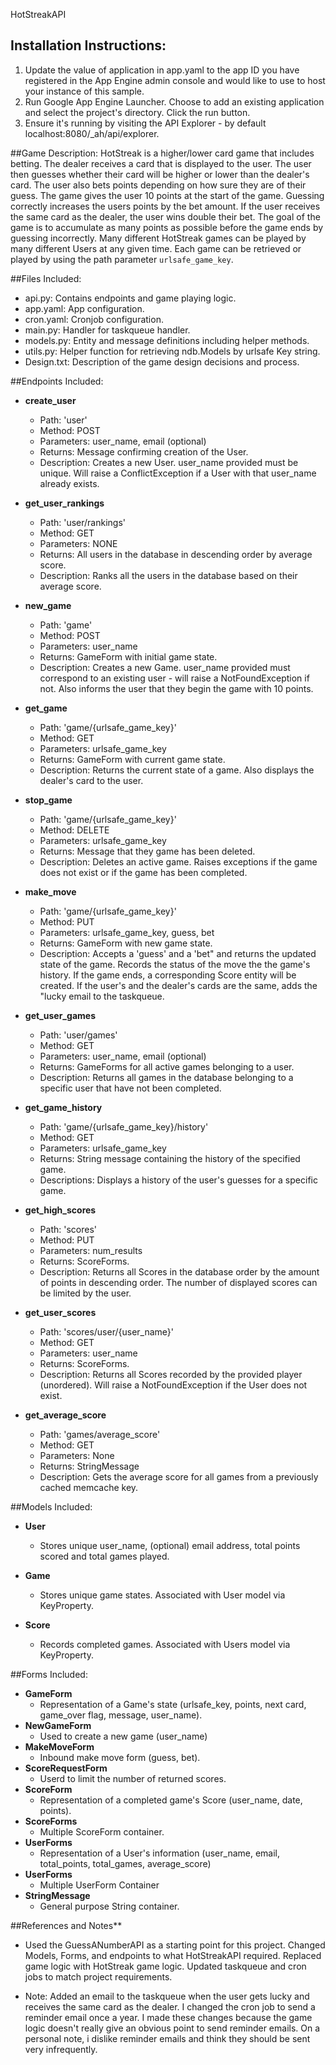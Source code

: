 HotStreakAPI

## Installation Instructions:
1.  Update the value of application in app.yaml to the app ID you have registered
in the App Engine admin console and would like to use to host your instance of this sample.
2.  Run Google App Engine Launcher. Choose to add an existing application and select
the project's directory. Click the run button.
3.  Ensure it's running by visiting the API Explorer - by default localhost:8080/_ah/api/explorer. 
 

##Game Description:
HotStreak is a higher/lower card game that includes betting. The dealer receives a
card that is displayed to the user. The user then guesses whether their card will be
higher or lower than the dealer's card. The user also bets points depending on how 
sure they are of their guess. The game gives the user 10 points at the start of the 
game. Guessing correctly increases the users points by the bet amount. If the user
receives the same card as the dealer, the user wins double their bet. The goal of the
game is to accumulate as many points as possible before the game ends by guessing
incorrectly. 
Many different HotStreak games can be played by many different Users at any
given time. Each game can be retrieved or played by using the path parameter
`urlsafe_game_key`.

##Files Included:
 - api.py: Contains endpoints and game playing logic.
 - app.yaml: App configuration.
 - cron.yaml: Cronjob configuration.
 - main.py: Handler for taskqueue handler.
 - models.py: Entity and message definitions including helper methods.
 - utils.py: Helper function for retrieving ndb.Models by urlsafe Key string.
 - Design.txt: Description of the game design decisions and process.

##Endpoints Included:
 - **create_user**
    - Path: 'user'
    - Method: POST
    - Parameters: user_name, email (optional)
    - Returns: Message confirming creation of the User.
    - Description: Creates a new User. user_name provided must be unique. Will 
    raise a ConflictException if a User with that user_name already exists.
 
 - **get_user_rankings**
    - Path: 'user/rankings'
    - Method: GET
    - Parameters: NONE
    - Returns: All users in the database in descending order by average score.
    - Description: Ranks all the users in the database based on their average
    score.  

 - **new_game**
    - Path: 'game'
    - Method: POST
    - Parameters: user_name
    - Returns: GameForm with initial game state.
    - Description: Creates a new Game. user_name provided must correspond to an
    existing user - will raise a NotFoundException if not. Also informs the user
    that they begin the game with 10 points.
     
 - **get_game**
    - Path: 'game/{urlsafe_game_key}'
    - Method: GET
    - Parameters: urlsafe_game_key
    - Returns: GameForm with current game state.
    - Description: Returns the current state of a game. Also displays the dealer's
    card to the user.
    
 - **stop_game**
    - Path: 'game/{urlsafe_game_key}'
    - Method: DELETE
    - Parameters: urlsafe_game_key
    - Returns: Message that they game has been deleted.
    - Description: Deletes an active game. Raises exceptions if the game does not
    exist or if the game has been completed.

 - **make_move**
    - Path: 'game/{urlsafe_game_key}'
    - Method: PUT
    - Parameters: urlsafe_game_key, guess, bet
    - Returns: GameForm with new game state.
    - Description: Accepts a 'guess' and a 'bet" and returns the updated state of the game. Records the status of the move the the game's history. If the game ends, a corresponding Score entity will be created. If the user's and the dealer's cards are the same, adds the "lucky email to the taskqueue. 
    
 - **get_user_games**
    - Path: 'user/games'
    - Method: GET
    - Parameters: user_name, email (optional)
    - Returns: GameForms for all active games belonging to a user.
    - Description: Returns all games in the database belonging to a specific user 
    that have not been completed.

 - **get_game_history**
    - Path: 'game/{urlsafe_game_key}/history'
    - Method: GET
    - Parameters: urlsafe_game_key
    - Returns: String message containing the history of the specified game.
    - Descriptions: Displays a history of the user's guesses for a specific game.

 - **get_high_scores**
    - Path: 'scores'
    - Method: PUT
    - Parameters: num_results
    - Returns: ScoreForms.
    - Description: Returns all Scores in the database order by the amount of points
    in descending order. The number of displayed scores can be limited by the user.
    
 - **get_user_scores**
    - Path: 'scores/user/{user_name}'
    - Method: GET
    - Parameters: user_name
    - Returns: ScoreForms. 
    - Description: Returns all Scores recorded by the provided player (unordered).
    Will raise a NotFoundException if the User does not exist.
    
 - **get_average_score**
    - Path: 'games/average_score'
    - Method: GET
    - Parameters: None
    - Returns: StringMessage
    - Description: Gets the average score for all games from a previously cached memcache key.

##Models Included:
 - **User**
    - Stores unique user_name, (optional) email address, total points scored and
    total games played.
    
 - **Game**
    - Stores unique game states. Associated with User model via KeyProperty.
    
 - **Score**
    - Records completed games. Associated with Users model via KeyProperty.
    
##Forms Included:
 - **GameForm**
    - Representation of a Game's state (urlsafe_key, points, next card, game_over flag, message, user_name).
 - **NewGameForm**
    - Used to create a new game (user_name)
 - **MakeMoveForm**
    - Inbound make move form (guess, bet).
 - **ScoreRequestForm**
    - Userd to limit the number of returned scores.
 - **ScoreForm**
    - Representation of a completed game's Score (user_name, date, points).
 - **ScoreForms**
    - Multiple ScoreForm container.
 - **UserForms**
    - Representation of a User's information (user_name, email, total_points, total_games, average_score)
 - **UserForms**
    - Multiple UserForm Container
 - **StringMessage**
    - General purpose String container.

##References and Notes**
- Used the GuessANumberAPI as a starting point for this project. Changed Models, Forms, and endpoints to what HotStreakAPI required. Replaced game logic with HotStreak game logic. Updated taskqueue and cron jobs to match project requirements.

- Note: Added an email to the taskqueue when the user gets lucky and receives the same card as the dealer. I changed the cron job to send a reminder email once a year. I made these changes because the game logic doesn't really give an obvious point to send reminder emails. On a personal note, i dislike reminder emails and think they should be sent very infrequently. 